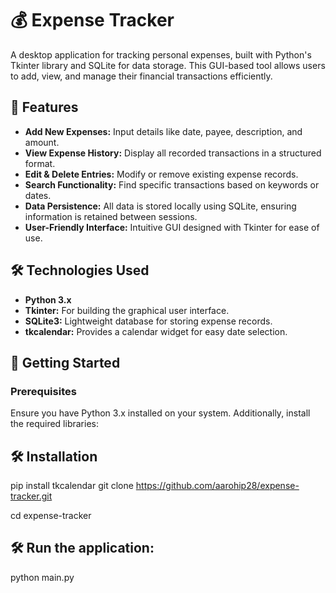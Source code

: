 # 💰 Expense Tracker

A desktop application for tracking personal expenses, built with Python's Tkinter library and SQLite for data storage. This GUI-based tool allows users to add, view, and manage their financial transactions efficiently.

## 🧰 Features

- **Add New Expenses:** Input details like date, payee, description, and amount.
- **View Expense History:** Display all recorded transactions in a structured format.
- **Edit & Delete Entries:** Modify or remove existing expense records.
- **Search Functionality:** Find specific transactions based on keywords or dates.
- **Data Persistence:** All data is stored locally using SQLite, ensuring information is retained between sessions.
- **User-Friendly Interface:** Intuitive GUI designed with Tkinter for ease of use.

## 🛠️ Technologies Used

- **Python 3.x**
- **Tkinter:** For building the graphical user interface.
- **SQLite3:** Lightweight database for storing expense records.
- **tkcalendar:** Provides a calendar widget for easy date selection.

## 🚀 Getting Started

### Prerequisites

Ensure you have Python 3.x installed on your system. Additionally, install the required libraries:

## 🛠️ Installation
pip install tkcalendar
git clone https://github.com/aarohip28/expense-tracker.git

cd expense-tracker

## 🛠️ Run the application:

python main.py
